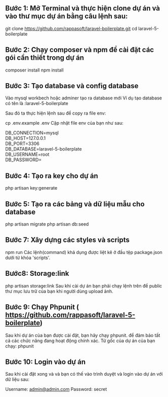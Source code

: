 ## Bước 1: Mở Terminal và thực hiện clone dự án và vào thư mục dự án bằng câu lệnh sau:
git clone https://github.com/rappasoft/laravel-boilerplate.git
cd laravel-5-boilerplate

## Bước 2: Chạy composer và npm để cài đặt các gói cần thiết trong dự án
composer install
npm install

## Bước 3: Tạo database và config database
Vào mysql workbech hoặc adminer tạo ra database mới
Ví dụ tạo database có tên là :laravel-5-boilerplate

Sau đó ta thực hiện lệnh sau để copy ra file env:

cp .env.example .env
Cập nhật file env của bạn như sau:

DB_CONNECTION=mysql          
DB_HOST=127.0.0.1            
DB_PORT=3306                 
DB_DATABASE=laravel-5-boilerplate       
DB_USERNAME=root             
DB_PASSWORD=   
##  Bước 4: Tạo ra key cho dự án
php artisan key:generate

## Bước 5: Tạo ra các bảng và dữ liệu mẫu cho database
php artisan migrate
php artisan db:seed

## Bước 7: Xây dựng các styles và scripts
npm run <command>
Các lệnh(command) khả dụng được liệt kê ở đầu tệp package.json dưới từ khóa 'scripts'.

## Bước8: Storage:link
php artisan storage:link
Sau khi cài dự án bạn phải chạy lệnh trên để public thư mục lưu trữ của bạn khi người dùng upload ảnh.

## Bước 9: Chạy Phpunit ( https://github.com/rappasoft/laravel-5-boilerplate)
Sau khi dự án của bạn được cài đặt, bạn hãy chạy phpunit. để đảm bảo tất cả các chức năng đang hoạt động chính xác.
Từ gốc của dự án của bạn chạy:
phpunit

## Bước 10: Login vào dự án
Sau khi cài đặt xong và và bạn có thế vào trình duyệt và login vào dự án với dữ liệu sau:

Username: admin@admin.com
Password: secret
